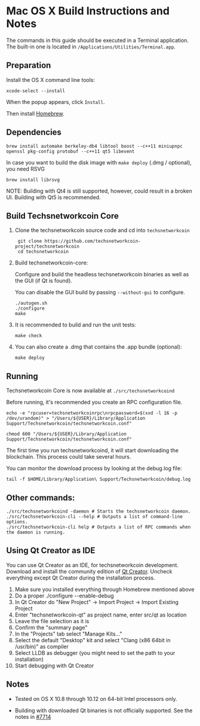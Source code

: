 Mac OS X Build Instructions and Notes
====================================
The commands in this guide should be executed in a Terminal application.
The built-in one is located in `/Applications/Utilities/Terminal.app`.

Preparation
-----------
Install the OS X command line tools:

`xcode-select --install`

When the popup appears, click `Install`.

Then install [Homebrew](http://brew.sh).

Dependencies
----------------------

    brew install automake berkeley-db4 libtool boost --c++11 miniupnpc openssl pkg-config protobuf --c++11 qt5 libevent

In case you want to build the disk image with `make deploy` (.dmg / optional), you need RSVG

    brew install librsvg

NOTE: Building with Qt4 is still supported, however, could result in a broken UI. Building with Qt5 is recommended.

Build Techsnetworkcoin Core
------------------------

1. Clone the techsnetworkcoin source code and cd into `techsnetworkcoin`

        git clone https://github.com/techsnetworkcoin-project/techsnetworkcoin
        cd techsnetworkcoin

2.  Build techsnetworkcoin-core:

    Configure and build the headless techsnetworkcoin binaries as well as the GUI (if Qt is found).

    You can disable the GUI build by passing `--without-gui` to configure.

        ./autogen.sh
        ./configure
        make

3.  It is recommended to build and run the unit tests:

        make check

4.  You can also create a .dmg that contains the .app bundle (optional):

        make deploy

Running
-------

Techsnetworkcoin Core is now available at `./src/techsnetworkcoind`

Before running, it's recommended you create an RPC configuration file.

    echo -e "rpcuser=techsnetworkcoinrpc\nrpcpassword=$(xxd -l 16 -p /dev/urandom)" > "/Users/${USER}/Library/Application Support/Techsnetworkcoin/techsnetworkcoin.conf"

    chmod 600 "/Users/${USER}/Library/Application Support/Techsnetworkcoin/techsnetworkcoin.conf"

The first time you run techsnetworkcoind, it will start downloading the blockchain. This process could take several hours.

You can monitor the download process by looking at the debug.log file:

    tail -f $HOME/Library/Application\ Support/Techsnetworkcoin/debug.log

Other commands:
-------

    ./src/techsnetworkcoind -daemon # Starts the techsnetworkcoin daemon.
    ./src/techsnetworkcoin-cli --help # Outputs a list of command-line options.
    ./src/techsnetworkcoin-cli help # Outputs a list of RPC commands when the daemon is running.

Using Qt Creator as IDE
------------------------
You can use Qt Creator as an IDE, for techsnetworkcoin development.
Download and install the community edition of [Qt Creator](https://www.qt.io/download/).
Uncheck everything except Qt Creator during the installation process.

1. Make sure you installed everything through Homebrew mentioned above
2. Do a proper ./configure --enable-debug
3. In Qt Creator do "New Project" -> Import Project -> Import Existing Project
4. Enter "techsnetworkcoin-qt" as project name, enter src/qt as location
5. Leave the file selection as it is
6. Confirm the "summary page"
7. In the "Projects" tab select "Manage Kits..."
8. Select the default "Desktop" kit and select "Clang (x86 64bit in /usr/bin)" as compiler
9. Select LLDB as debugger (you might need to set the path to your installation)
10. Start debugging with Qt Creator

Notes
-----

* Tested on OS X 10.8 through 10.12 on 64-bit Intel processors only.

* Building with downloaded Qt binaries is not officially supported. See the notes in [#7714](https://github.com/bitcoin/bitcoin/issues/7714)
